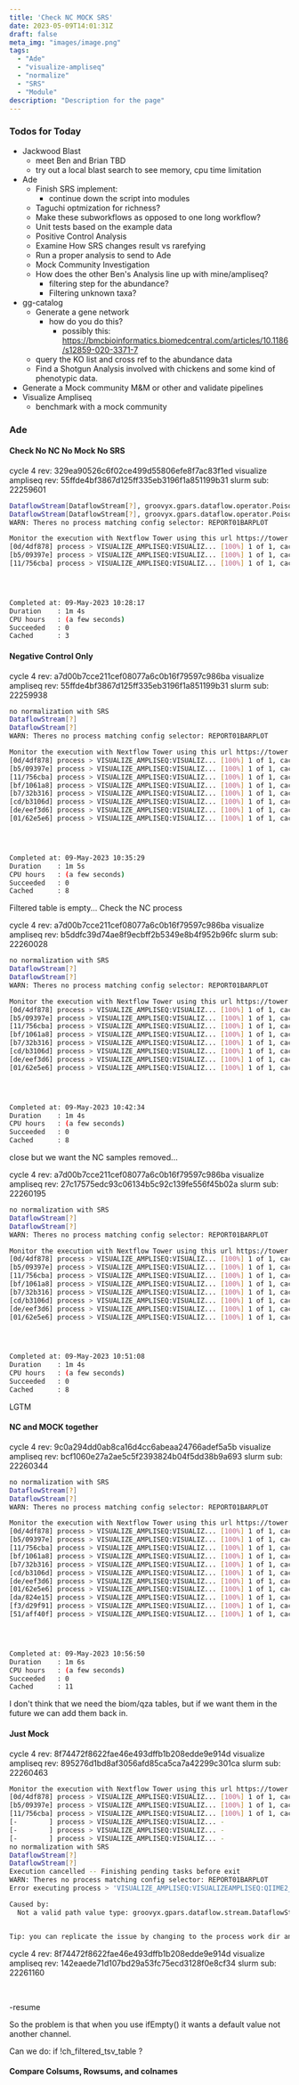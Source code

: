 ```yaml
---
title: 'Check NC MOCK SRS'
date: 2023-05-09T14:01:31Z
draft: false
meta_img: "images/image.png"
tags:
  - "Ade"
  - "visualize-ampliseq"
  - "normalize"
  - "SRS"
  - "Module"
description: "Description for the page"
---
```


### Todos for Today

- Jackwood Blast
  - meet Ben and Brian TBD
  - try out a local blast search to see memory, cpu time limitation
- Ade
  - Finish SRS implement:
    - continue down the script into modules
  - Taguchi optmization for richness?
  - Make these subworkflows as opposed to one long workflow?
  - Unit tests based on the example data
  - Positive Control Analysis
  - Examine How SRS changes result vs rarefying
  - Run a proper analysis to send to Ade
  - Mock Community Investigation
  - How does the other Ben's Analysis line up with mine/ampliseq?
    - filtering step for the abundance?
    - Filtering unknown taxa?
- gg-catalog
  - Generate a gene network 
    - how do you do this?
      - possibly this: https://bmcbioinformatics.biomedcentral.com/articles/10.1186/s12859-020-3371-7
  - query the KO list and cross ref to the abundance data
  - Find a Shotgun Analysis involved with chickens and some kind of phenotypic data.
- Generate a Mock community M&M or other and validate pipelines
- Visualize Ampliseq
  - benchmark with a mock community
  
### Ade

#### Check No NC No Mock No SRS

cycle 4 rev: 329ea90526c6f02ce499d55806efe8f7ac83f1ed
visualize ampliseq rev: 55ffde4bf3867d125ff335eb3196f1a851199b31
slurm sub: 22259601

```bash
DataflowStream[DataflowStream[?], groovyx.gpars.dataflow.operator.PoisonPill@3ec7c78b, ?]
DataflowStream[DataflowStream[?], groovyx.gpars.dataflow.operator.PoisonPill@3ec7c78b, ?]
WARN: Theres no process matching config selector: REPORT01BARPLOT

Monitor the execution with Nextflow Tower using this url https://tower.nf/user/bjl34716/watch/2tMZos0RQ1Hokc
[0d/4df878] process > VISUALIZE_AMPLISEQ:VISUALIZ... [100%] 1 of 1, cached: 1 ✔
[b5/09397e] process > VISUALIZE_AMPLISEQ:VISUALIZ... [100%] 1 of 1, cached: 1 ✔
[11/756cba] process > VISUALIZE_AMPLISEQ:VISUALIZ... [100%] 1 of 1, cached: 1 ✔




Completed at: 09-May-2023 10:28:17
Duration    : 1m 4s
CPU hours   : (a few seconds)
Succeeded   : 0
Cached      : 3
```

#### Negative Control Only

cycle 4 rev: a7d00b7cce211cef08077a6c0b16f79597c986ba
visualize ampliseq rev: 55ffde4bf3867d125ff335eb3196f1a851199b31
slurm sub: 22259938

```bash
no normalization with SRS
DataflowStream[?]
DataflowStream[?]
WARN: Theres no process matching config selector: REPORT01BARPLOT

Monitor the execution with Nextflow Tower using this url https://tower.nf/user/bjl34716/watch/Y7RRAUcVcWDXa
[0d/4df878] process > VISUALIZE_AMPLISEQ:VISUALIZ... [100%] 1 of 1, cached: 1 ✔
[b5/09397e] process > VISUALIZE_AMPLISEQ:VISUALIZ... [100%] 1 of 1, cached: 1 ✔
[11/756cba] process > VISUALIZE_AMPLISEQ:VISUALIZ... [100%] 1 of 1, cached: 1 ✔
[bf/1061a8] process > VISUALIZE_AMPLISEQ:VISUALIZ... [100%] 1 of 1, cached: 1 ✔
[b7/32b316] process > VISUALIZE_AMPLISEQ:VISUALIZ... [100%] 1 of 1, cached: 1 ✔
[cd/b3106d] process > VISUALIZE_AMPLISEQ:VISUALIZ... [100%] 1 of 1, cached: 1 ✔
[de/eef3d6] process > VISUALIZE_AMPLISEQ:VISUALIZ... [100%] 1 of 1, cached: 1 ✔
[01/62e5e6] process > VISUALIZE_AMPLISEQ:VISUALIZ... [100%] 1 of 1, cached: 1 ✔




Completed at: 09-May-2023 10:35:29
Duration    : 1m 5s
CPU hours   : (a few seconds)
Succeeded   : 0
Cached      : 8
```

Filtered table is empty...
Check the NC process

cycle 4 rev: a7d00b7cce211cef08077a6c0b16f79597c986ba
visualize ampliseq rev: b5ddfc39d74ae8f9ecbff2b5349e8b4f952b96fc
slurm sub: 22260028

```bash
no normalization with SRS
DataflowStream[?]
DataflowStream[?]
WARN: Theres no process matching config selector: REPORT01BARPLOT

Monitor the execution with Nextflow Tower using this url https://tower.nf/user/bjl34716/watch/3EVjnBzk50H9rd
[0d/4df878] process > VISUALIZE_AMPLISEQ:VISUALIZ... [100%] 1 of 1, cached: 1 ✔
[b5/09397e] process > VISUALIZE_AMPLISEQ:VISUALIZ... [100%] 1 of 1, cached: 1 ✔
[11/756cba] process > VISUALIZE_AMPLISEQ:VISUALIZ... [100%] 1 of 1, cached: 1 ✔
[bf/1061a8] process > VISUALIZE_AMPLISEQ:VISUALIZ... [100%] 1 of 1, cached: 1 ✔
[b7/32b316] process > VISUALIZE_AMPLISEQ:VISUALIZ... [100%] 1 of 1, cached: 1 ✔
[cd/b3106d] process > VISUALIZE_AMPLISEQ:VISUALIZ... [100%] 1 of 1, cached: 1 ✔
[de/eef3d6] process > VISUALIZE_AMPLISEQ:VISUALIZ... [100%] 1 of 1, cached: 1 ✔
[01/62e5e6] process > VISUALIZE_AMPLISEQ:VISUALIZ... [100%] 1 of 1, cached: 1 ✔




Completed at: 09-May-2023 10:42:34
Duration    : 1m 4s
CPU hours   : (a few seconds)
Succeeded   : 0
Cached      : 8
```

close but we want the NC samples removed...

cycle 4 rev: a7d00b7cce211cef08077a6c0b16f79597c986ba
visualize ampliseq rev: 27c17575edc93c06134b5c92c139fe556f45b02a
slurm sub: 22260195

```bash
no normalization with SRS
DataflowStream[?]
DataflowStream[?]
WARN: Theres no process matching config selector: REPORT01BARPLOT

Monitor the execution with Nextflow Tower using this url https://tower.nf/user/bjl34716/watch/5Tzms7FVmP7R4e
[0d/4df878] process > VISUALIZE_AMPLISEQ:VISUALIZ... [100%] 1 of 1, cached: 1 ✔
[b5/09397e] process > VISUALIZE_AMPLISEQ:VISUALIZ... [100%] 1 of 1, cached: 1 ✔
[11/756cba] process > VISUALIZE_AMPLISEQ:VISUALIZ... [100%] 1 of 1, cached: 1 ✔
[bf/1061a8] process > VISUALIZE_AMPLISEQ:VISUALIZ... [100%] 1 of 1, cached: 1 ✔
[b7/32b316] process > VISUALIZE_AMPLISEQ:VISUALIZ... [100%] 1 of 1, cached: 1 ✔
[cd/b3106d] process > VISUALIZE_AMPLISEQ:VISUALIZ... [100%] 1 of 1, cached: 1 ✔
[de/eef3d6] process > VISUALIZE_AMPLISEQ:VISUALIZ... [100%] 1 of 1, cached: 1 ✔
[01/62e5e6] process > VISUALIZE_AMPLISEQ:VISUALIZ... [100%] 1 of 1, cached: 1 ✔




Completed at: 09-May-2023 10:51:08
Duration    : 1m 4s
CPU hours   : (a few seconds)
Succeeded   : 0
Cached      : 8
```

LGTM

#### NC and MOCK together

cycle 4 rev: 9c0a294dd0ab8ca16d4cc6abeaa24766adef5a5b
visualize ampliseq rev: bcf1060e27a2ae5c5f2393824b04f5dd38b9a693
slurm sub: 22260344

```bash
no normalization with SRS
DataflowStream[?]
DataflowStream[?]
WARN: Theres no process matching config selector: REPORT01BARPLOT

Monitor the execution with Nextflow Tower using this url https://tower.nf/user/bjl34716/watch/55WMagDmninUPD
[0d/4df878] process > VISUALIZE_AMPLISEQ:VISUALIZ... [100%] 1 of 1, cached: 1 ✔
[b5/09397e] process > VISUALIZE_AMPLISEQ:VISUALIZ... [100%] 1 of 1, cached: 1 ✔
[11/756cba] process > VISUALIZE_AMPLISEQ:VISUALIZ... [100%] 1 of 1, cached: 1 ✔
[bf/1061a8] process > VISUALIZE_AMPLISEQ:VISUALIZ... [100%] 1 of 1, cached: 1 ✔
[b7/32b316] process > VISUALIZE_AMPLISEQ:VISUALIZ... [100%] 1 of 1, cached: 1 ✔
[cd/b3106d] process > VISUALIZE_AMPLISEQ:VISUALIZ... [100%] 1 of 1, cached: 1 ✔
[de/eef3d6] process > VISUALIZE_AMPLISEQ:VISUALIZ... [100%] 1 of 1, cached: 1 ✔
[01/62e5e6] process > VISUALIZE_AMPLISEQ:VISUALIZ... [100%] 1 of 1, cached: 1 ✔
[da/824e15] process > VISUALIZE_AMPLISEQ:VISUALIZ... [100%] 1 of 1, cached: 1 ✔
[f3/d29f91] process > VISUALIZE_AMPLISEQ:VISUALIZ... [100%] 1 of 1, cached: 1 ✔
[51/aff40f] process > VISUALIZE_AMPLISEQ:VISUALIZ... [100%] 1 of 1, cached: 1 ✔




Completed at: 09-May-2023 10:56:50
Duration    : 1m 6s
CPU hours   : (a few seconds)
Succeeded   : 0
Cached      : 11
```

I don't think that we need the biom/qza tables, but if we want them in the future we can add them back in.

#### Just Mock

cycle 4 rev: 8f74472f8622fae46e493dffb1b208edde9e914d
visualize ampliseq rev: 895276d1bd8af3056afd85ca5ca7a42299c301ca
slurm sub: 22260463

```bash
Monitor the execution with Nextflow Tower using this url https://tower.nf/user/bjl34716/watch/4j15uBFjkwLyoP
[0d/4df878] process > VISUALIZE_AMPLISEQ:VISUALIZ... [100%] 1 of 1, cached: 1
[b5/09397e] process > VISUALIZE_AMPLISEQ:VISUALIZ... [100%] 1 of 1, cached: 1
[11/756cba] process > VISUALIZE_AMPLISEQ:VISUALIZ... [100%] 1 of 1, cached: 1
[-        ] process > VISUALIZE_AMPLISEQ:VISUALIZ... -
[-        ] process > VISUALIZE_AMPLISEQ:VISUALIZ... -
[-        ] process > VISUALIZE_AMPLISEQ:VISUALIZ... -
no normalization with SRS
DataflowStream[?]
DataflowStream[?]
Execution cancelled -- Finishing pending tasks before exit
WARN: Theres no process matching config selector: REPORT01BARPLOT
Error executing process > 'VISUALIZE_AMPLISEQ:VISUALIZEAMPLISEQ:QIIME2_FILTERMOCK (null)'

Caused by:
  Not a valid path value type: groovyx.gpars.dataflow.stream.DataflowStreamReadAdapter (DataflowStream[?])


Tip: you can replicate the issue by changing to the process work dir and entering the command `bash .command.run`
```

cycle 4 rev: 8f74472f8622fae46e493dffb1b208edde9e914d
visualize ampliseq rev: 142eaede71d107bd29a53fc75ecd3128f0e8cf34
slurm sub: 22261160

```bash
```


\
-resume 

So the problem is that when you use ifEmpty() it wants a default value not another channel.

Can we do:
if !ch_filtered_tsv_table ? 


#### Compare Colsums, Rowsums, and colnames
